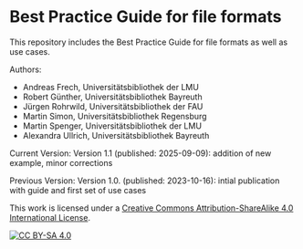 # Best Practice Guide for file formats

This repository includes the Best Practice Guide for file formats as well as use cases.

Authors:
- Andreas Frech, Universitätsbibliothek der LMU
- Robert Günther, Universitätsbibliothek Bayreuth
- Jürgen Rohrwild, Universitätsbibliothek der FAU
- Martin Simon, Universitätsbibliothek Regensburg
- Martin Spenger, Universitätsbibliothek der LMU
- Alexandra Ullrich, Universitätsbibliothek Bayreuth

Current Version:
Version 1.1 (published: 2025-09-09): addition of new example, minor corrections

Previous Version:
Version 1.0. (published: 2023-10-16): intial publication with guide and first set of use cases


This work is licensed under a
[Creative Commons Attribution-ShareAlike 4.0 International License][cc-by-sa].

[![CC BY-SA 4.0][cc-by-sa-image]][cc-by-sa]

[cc-by-sa]: http://creativecommons.org/licenses/by-sa/4.0/
[cc-by-sa-image]: https://licensebuttons.net/l/by-sa/4.0/88x31.png
[cc-by-sa-shield]: https://img.shields.io/badge/License-CC%20BY--SA%204.0-lightgrey.svg
